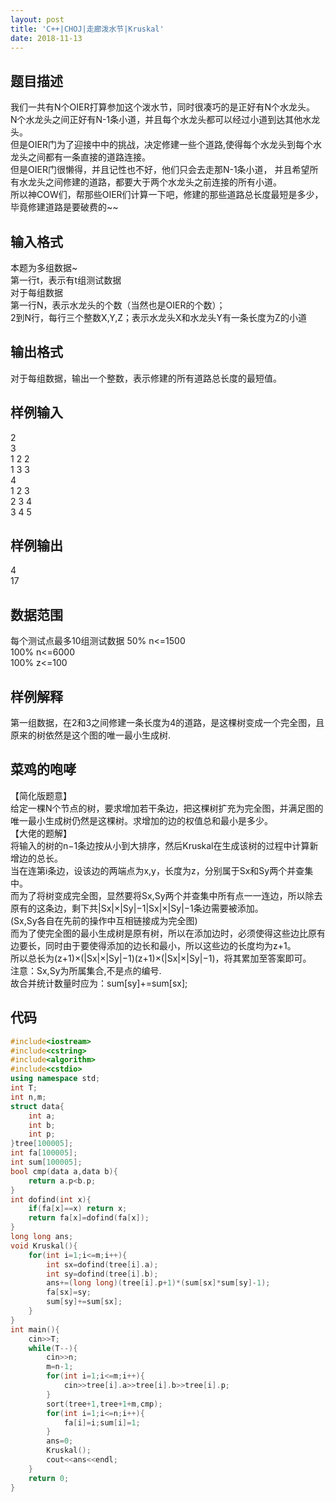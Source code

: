 ```yaml
---
layout: post 
title: 'C++|CHOJ|走廊泼水节|Kruskal'
date: 2018-11-13 
---
```

## 题目描述
我们一共有N个OIER打算参加这个泼水节，同时很凑巧的是正好有N个水龙头。  
N个水龙头之间正好有N-1条小道，并且每个水龙头都可以经过小道到达其他水龙头。  
但是OIER门为了迎接中中的挑战，决定修建一些个道路,使得每个水龙头到每个水龙头之间都有一条直接的道路连接。  
但是OIER门很懒得，并且记性也不好，他们只会去走那N-1条小道，  并且希望所有水龙头之间修建的道路，都要大于两个水龙头之前连接的所有小道。  
所以神COW们，帮那些OIER们计算一下吧，修建的那些道路总长度最短是多少，毕竟修建道路是要破费的~~  
## 输入格式
本题为多组数据~  
第一行t，表示有t组测试数据  
对于每组数据  
第一行N，表示水龙头的个数（当然也是OIER的个数）；  
2到N行，每行三个整数X,Y,Z；表示水龙头X和水龙头Y有一条长度为Z的小道  
## 输出格式
对于每组数据，输出一个整数，表示修建的所有道路总长度的最短值。  
## 样例输入
2  
3  
1 2 2  
1 3 3  
4  
1 2 3  
2 3 4  
3 4 5   
## 样例输出
4  
17   
## 数据范围
每个测试点最多10组测试数据
50% n<=1500  
100% n<=6000  
100% z<=100  
## 样例解释
第一组数据，在2和3之间修建一条长度为4的道路，是这棵树变成一个完全图，且原来的树依然是这个图的唯一最小生成树.  
## 菜鸡的咆哮
【简化版题意】  
给定一棵N个节点的树，要求增加若干条边，把这棵树扩充为完全图，并满足图的唯一最小生成树仍然是这棵树。求增加的边的权值总和最小是多少。  
【大佬的题解】  
将输入的树的n−1条边按从小到大排序，然后Kruskal在生成该树的过程中计算新增边的总长。  
当在连第i条边，设该边的两端点为x,y，长度为z，分别属于Sx和Sy两个并查集中。  
而为了将树变成完全图，显然要将Sx,Sy两个并查集中所有点一一连边，所以除去原有的这条边，剩下共|Sx|×|Sy|−1|Sx|×|Sy|−1条边需要被添加。  
(Sx,Sy各自在先前的操作中互相链接成为完全图)  
而为了使完全图的最小生成树是原有树，所以在添加边时，必须使得这些边比原有边要长，同时由于要使得添加的边长和最小，所以这些边的长度均为z+1。  
所以总长为(z+1)×(|Sx|×|Sy|−1)(z+1)×(|Sx|×|Sy|−1)，将其累加至答案即可。  
注意：Sx,Sy为所属集合,不是点的编号.  
故合并统计数量时应为：sum[sy]+=sum[sx];  
## 代码
```cpp
#include<iostream>
#include<cstring>
#include<algorithm>
#include<cstdio>
using namespace std;
int T;
int n,m;
struct data{
	int a;
	int b;
	int p;
}tree[100005];
int fa[100005];
int sum[100005];
bool cmp(data a,data b){
	return a.p<b.p;
}
int dofind(int x){
	if(fa[x]==x) return x;
	return fa[x]=dofind(fa[x]);
}
long long ans;
void Kruskal(){
	for(int i=1;i<=m;i++){
		int sx=dofind(tree[i].a);
		int sy=dofind(tree[i].b);
		ans+=(long long)(tree[i].p+1)*(sum[sx]*sum[sy]-1);
		fa[sx]=sy;
		sum[sy]+=sum[sx];	
	}
}
int main(){
	cin>>T;
	while(T--){
		cin>>n;
		m=n-1;
		for(int i=1;i<=m;i++){
			cin>>tree[i].a>>tree[i].b>>tree[i].p;
		}
		sort(tree+1,tree+1+m,cmp);
		for(int i=1;i<=n;i++){
			fa[i]=i;sum[i]=1;
		}
		ans=0;
		Kruskal();
		cout<<ans<<endl;
	}
	return 0;
}
```